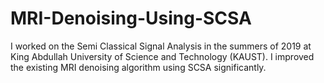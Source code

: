 # MRI-Denoising-Using-SCSA
I worked on the Semi Classical Signal Analysis in the summers of 2019 at King Abdullah University of Science and Technology (KAUST).  I improved the existing MRI denoising algorithm using SCSA significantly.
